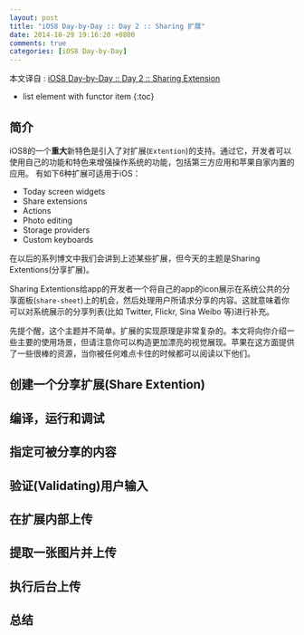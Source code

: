 ```yaml
---
layout: post
title: "iOS8 Day-by-Day :: Day 2 :: Sharing 扩展"
date: 2014-10-29 19:16:20 +0800
comments: true
categories: [iOS8 Day-by-Day]
---
```


本文译自 : [iOS8 Day-by-Day :: Day 2 :: Sharing Extension](http://www.shinobicontrols.com/blog/posts/2014/07/21/ios8-day-by-day-day-2-sharing-extension)


+ list element with functor item
{:toc}

## 简介

iOS8的一个**重大**新特色是引入了对扩展(`Extention`)的支持。通过它，开发者可以使用自己的功能和特色来增强操作系统的功能，包括第三方应用和苹果自家内置的应用。
有如下6种扩展可适用于iOS：

<!-- more -->

* Today screen widgets
* Share extensions
* Actions
* Photo editing
* Storage providers
* Custom keyboards

在以后的系列博文中我们会讲到上述某些扩展，但今天的主题是Sharing Extentions(分享扩展)。

Sharing Extentions给app的开发者一个将自己的app的icon展示在系统公共的分享面板(`share-sheet`)上的机会，然后处理用户所请求分享的内容。这就意味着你可以对系统展示的分享列表(比如 Twitter, Flickr, Sina Weibo 等)进行补充。

先提个醒，这个主题并不简单。扩展的实现原理是非常复杂的。本文将向你介绍一些主要的使用场景，但请注意你可以构造更加漂亮的视觉展现。苹果在这方面提供了一些很棒的资源，当你被任何难点卡住的时候都可以阅读以下他们。







## 创建一个分享扩展(Share Extention)



## 编译，运行和调试




## 指定可被分享的内容



## 验证(Validating)用户输入




## 在扩展内部上传



## 提取一张图片并上传




## 执行后台上传



## 总结





